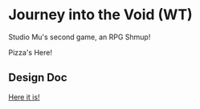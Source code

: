 Journey into the Void (WT)
============

Studio Mu's second game, an RPG Shmup!

Pizza's Here!

Design Doc
------------

[Here it is!](https://docs.google.com/document/d/1M5D1TGpYlCtWQglv2MM0IdMpHwIi0-MgfGljrf-7hO8/edit#)
